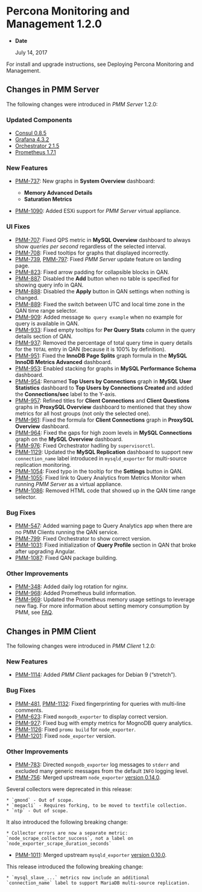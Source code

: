 # Percona Monitoring and Management 1.2.0

* **Date**

    July 14, 2017

For install and upgrade instructions, see Deploying Percona Monitoring and Management.

## Changes in PMM Server

The following changes were introduced in *PMM Server* 1.2.0:

### Updated Components

* [Consul 0.8.5](https://github.com/hashicorp/consul/blob/master/CHANGELOG.md#085-june-27-2017)
* [Grafana 4.3.2](https://github.com/grafana/grafana/blob/master/CHANGELOG.md#432-2017-05-31)
* [Orchestrator 2.1.5](https://github.com/github/orchestrator/releases/tag/v2.1.5)
* [Prometheus 1.7.1](https://github.com/prometheus/prometheus/releases/tag/v1.7.1)

### New Features

* [PMM-737](https://jira.percona.com/browse/PMM-737): New graphs in **System Overview** dashboard:

    * **Memory Advanced Details**
    * **Saturation Metrics**

* [PMM-1090](https://jira.percona.com/browse/PMM-1090): Added ESXi support for *PMM Server* virtual appliance.

### UI Fixes

* [PMM-707](https://jira.percona.com/browse/PMM-707): Fixed QPS metric in **MySQL Overview** dashboard to always show *queries per second* regardless of the selected interval.
* [PMM-708](https://jira.percona.com/browse/PMM-708): Fixed tooltips for graphs that displayed incorrectly.
* [PMM-739](https://jira.percona.com/browse/PMM-739), [PMM-797](https://jira.percona.com/browse/PMM-797): Fixed *PMM Server* update feature on landing page.
* [PMM-823](https://jira.percona.com/browse/PMM-823): Fixed arrow padding for collapsible blocks in QAN.
* [PMM-887](https://jira.percona.com/browse/PMM-887): Disabled the **Add** button when no table is specified for showing query info in QAN.
* [PMM-888](https://jira.percona.com/browse/PMM-888): Disabled the **Apply** button in QAN settings when nothing is changed.
* [PMM-889](https://jira.percona.com/browse/PMM-889): Fixed the switch between UTC and local time zone in the QAN time range selector.
* [PMM-909](https://jira.percona.com/browse/PMM-909): Added message `No query example` when no example for query is available in QAN.
* [PMM-933](https://jira.percona.com/browse/PMM-933): Fixed empty tooltips for **Per Query Stats** column in the query details section of QAN.
* [PMM-937](https://jira.percona.com/browse/PMM-937): Removed the percentage of total query time in query details for the `TOTAL` entry in QAN (because it is 100% by definition).
* [PMM-951](https://jira.percona.com/browse/PMM-951): Fixed the **InnoDB Page Splits** graph formula in the **MySQL InnoDB Metrics Advanced** dashboard.
* [PMM-953](https://jira.percona.com/browse/PMM-953): Enabled stacking for graphs in **MySQL Performance Schema** dashboard.
* [PMM-954](https://jira.percona.com/browse/PMM-954): Renamed **Top Users by Connections** graph in **MySQL User Statistics** dashboard to **Top Users by Connections Created** and added the **Connections/sec** label to the Y-axis.
* [PMM-957](https://jira.percona.com/browse/PMM-957): Refined titles for **Client Connections** and **Client Questions** graphs in **ProxySQL Overview** dashboard to mentioned that they show metrics for all host groups (not only the selected one).
* [PMM-961](https://jira.percona.com/browse/PMM-961): Fixed the formula for **Client Connections** graph in **ProxySQL Overview** dashboard.
* [PMM-964](https://jira.percona.com/browse/PMM-964): Fixed the gaps for high zoom levels in **MySQL Connections** graph on the **MySQL Overview** dashboard.
* [PMM-976](https://jira.percona.com/browse/PMM-976): Fixed Orchestrator hadling by `supervisorctl`.
* [PMM-1129](https://jira.percona.com/browse/PMM-1129): Updated the **MySQL Replication** dashboard to support new `connection_name` label introduced in `mysqld_exporter` for multi-source replication monitoring.
* [PMM-1054](https://jira.percona.com/browse/PMM-1054): Fixed typo in the tooltip for the **Settings** button in QAN.
* [PMM-1055](https://jira.percona.com/browse/PMM-1055): Fixed link to Query Analytics from Metrics Monitor when running *PMM Server* as a virtual appliance.
* [PMM-1086](https://jira.percona.com/browse/PMM-1086): Removed HTML code that showed up in the QAN time range selector.

### Bug Fixes

* [PMM-547](https://jira.percona.com/browse/PMM-547): Added warning page to Query Analytics app when there are no PMM Clients running the QAN service.
* [PMM-799](https://jira.percona.com/browse/PMM-799): Fixed Orchestrator to show correct version.
* [PMM-1031](https://jira.percona.com/browse/PMM-1031): Fixed initialization of **Query Profile** section in QAN that broke after upgrading Angular.
* [PMM-1087](https://jira.percona.com/browse/PMM-1087): Fixed QAN package building.

### Other Improvements

* [PMM-348](https://jira.percona.com/browse/PMM-348): Added daily log rotation for nginx.
* [PMM-968](https://jira.percona.com/browse/PMM-968): Added Prometheus build information.
* [PMM-969](https://jira.percona.com/browse/PMM-969): Updated the Prometheus memory usage settings to leverage new flag. For more information about setting memory consumption by PMM, see [FAQ](https://www.percona.com/doc/percona-monitoring-and-management/faq.html#how-to-control-memory-consumption-for-prometheus).

## Changes in PMM Client

The following changes were introduced in *PMM Client* 1.2.0:

### New Features

* [PMM-1114](https://jira.percona.com/browse/PMM-1114): Added *PMM Client* packages for Debian 9 (“stretch”).

### Bug Fixes

* [PMM-481](https://jira.percona.com/browse/PMM-481), [PMM-1132](https://jira.percona.com/browse/PMM-1132): Fixed fingerprinting for queries with multi-line comments.
* [PMM-623](https://jira.percona.com/browse/PMM-623): Fixed `mongodb_exporter` to display correct version.
* [PMM-927](https://jira.percona.com/browse/PMM-927): Fixed bug with empty metrics for MognoDB query analytics.
* [PMM-1126](https://jira.percona.com/browse/PMM-1126): Fixed `promu build` for `node_exporter`.
* [PMM-1201](https://jira.percona.com/browse/PMM-1201): Fixed `node_exporter` version.

### Other Improvements

* [PMM-783](https://jira.percona.com/browse/PMM-783): Directed `mongodb_exporter` log messages to `stderr` and excluded many generic messages from the default `INFO` logging level.
* [PMM-756](https://jira.percona.com/browse/PMM-756): Merged upstream `node_exporter` [version 0.14.0](https://github.com/prometheus/node_exporter/blob/master/CHANGELOG.md#v0140--2017-03-21).

Several collectors were deprecated in this release:

    * `gmond` - Out of scope.
    * `megacli` - Requires forking, to be moved to textfile collection.
    * `ntp` - Out of scope.

It also introduced the following breaking change:

    * Collector errors are now a separate metric: `node_scrape_collector_success`, not a label on `node_exporter_scrape_duration_seconds`

* [PMM-1011](https://jira.percona.com/browse/PMM-1011): Merged upstream `mysqld_exporter` [version 0.10.0](https://github.com/prometheus/mysqld_exporter/blob/master/CHANGELOG.md#v0100--2017-04-25).

This release introduced the following breaking change:

    * `mysql_slave_...` metrics now include an additional `connection_name` label to support MariaDB multi-source replication.
